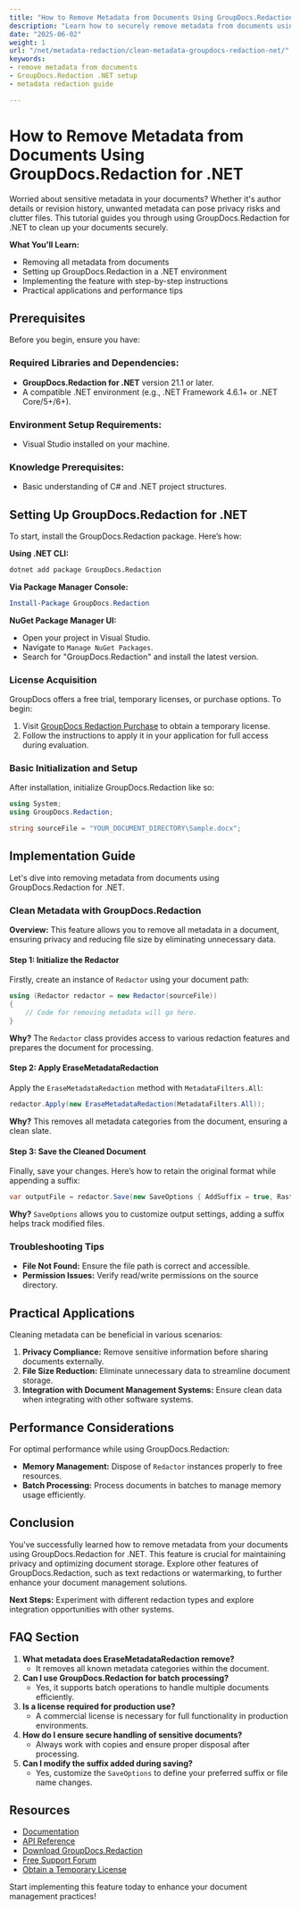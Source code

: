 ```yaml
---
title: "How to Remove Metadata from Documents Using GroupDocs.Redaction for .NET"
description: "Learn how to securely remove metadata from documents using GroupDocs.Redaction for .NET. This tutorial provides a step-by-step guide, ensuring privacy and optimizing file storage."
date: "2025-06-02"
weight: 1
url: "/net/metadata-redaction/clean-metadata-groupdocs-redaction-net/"
keywords:
- remove metadata from documents
- GroupDocs.Redaction .NET setup
- metadata redaction guide

---
```



# How to Remove Metadata from Documents Using GroupDocs.Redaction for .NET

Worried about sensitive metadata in your documents? Whether it's author details or revision history, unwanted metadata can pose privacy risks and clutter files. This tutorial guides you through using GroupDocs.Redaction for .NET to clean up your documents securely.

**What You'll Learn:**
- Removing all metadata from documents
- Setting up GroupDocs.Redaction in a .NET environment
- Implementing the feature with step-by-step instructions
- Practical applications and performance tips

## Prerequisites

Before you begin, ensure you have:

### Required Libraries and Dependencies:
- **GroupDocs.Redaction for .NET** version 21.1 or later.
- A compatible .NET environment (e.g., .NET Framework 4.6.1+ or .NET Core/5+/6+).

### Environment Setup Requirements:
- Visual Studio installed on your machine.

### Knowledge Prerequisites:
- Basic understanding of C# and .NET project structures.

## Setting Up GroupDocs.Redaction for .NET

To start, install the GroupDocs.Redaction package. Here’s how:

**Using .NET CLI:**

```bash
dotnet add package GroupDocs.Redaction
```

**Via Package Manager Console:**

```powershell
Install-Package GroupDocs.Redaction
```

**NuGet Package Manager UI:**
- Open your project in Visual Studio.
- Navigate to `Manage NuGet Packages`.
- Search for "GroupDocs.Redaction" and install the latest version.

### License Acquisition

GroupDocs offers a free trial, temporary licenses, or purchase options. To begin:
1. Visit [GroupDocs Redaction Purchase](https://purchase.groupdocs.com/temporary-license/) to obtain a temporary license.
2. Follow the instructions to apply it in your application for full access during evaluation.

### Basic Initialization and Setup

After installation, initialize GroupDocs.Redaction like so:

```csharp
using System;
using GroupDocs.Redaction;

string sourceFile = "YOUR_DOCUMENT_DIRECTORY\Sample.docx";
```

## Implementation Guide

Let's dive into removing metadata from documents using GroupDocs.Redaction for .NET.

### Clean Metadata with GroupDocs.Redaction

**Overview:**
This feature allows you to remove all metadata in a document, ensuring privacy and reducing file size by eliminating unnecessary data.

#### Step 1: Initialize the Redactor

Firstly, create an instance of `Redactor` using your document path:

```csharp
using (Redactor redactor = new Redactor(sourceFile))
{
    // Code for removing metadata will go here.
}
```
**Why?** The `Redactor` class provides access to various redaction features and prepares the document for processing.

#### Step 2: Apply EraseMetadataRedaction

Apply the `EraseMetadataRedaction` method with `MetadataFilters.All`:

```csharp
redactor.Apply(new EraseMetadataRedaction(MetadataFilters.All));
```
**Why?** This removes all metadata categories from the document, ensuring a clean slate.

#### Step 3: Save the Cleaned Document

Finally, save your changes. Here’s how to retain the original format while appending a suffix:

```csharp
var outputFile = redactor.Save(new SaveOptions { AddSuffix = true, RasterizeToPDF = false });
```
**Why?** `SaveOptions` allows you to customize output settings, adding a suffix helps track modified files.

### Troubleshooting Tips

- **File Not Found:** Ensure the file path is correct and accessible.
- **Permission Issues:** Verify read/write permissions on the source directory.

## Practical Applications

Cleaning metadata can be beneficial in various scenarios:

1. **Privacy Compliance:** Remove sensitive information before sharing documents externally.
2. **File Size Reduction:** Eliminate unnecessary data to streamline document storage.
3. **Integration with Document Management Systems:** Ensure clean data when integrating with other software systems.

## Performance Considerations

For optimal performance while using GroupDocs.Redaction:
- **Memory Management:** Dispose of `Redactor` instances properly to free resources.
- **Batch Processing:** Process documents in batches to manage memory usage efficiently.

## Conclusion

You've successfully learned how to remove metadata from your documents using GroupDocs.Redaction for .NET. This feature is crucial for maintaining privacy and optimizing document storage. Explore other features of GroupDocs.Redaction, such as text redactions or watermarking, to further enhance your document management solutions.

**Next Steps:** Experiment with different redaction types and explore integration opportunities with other systems.

## FAQ Section

1. **What metadata does EraseMetadataRedaction remove?**
   - It removes all known metadata categories within the document.
2. **Can I use GroupDocs.Redaction for batch processing?**
   - Yes, it supports batch operations to handle multiple documents efficiently.
3. **Is a license required for production use?**
   - A commercial license is necessary for full functionality in production environments.
4. **How do I ensure secure handling of sensitive documents?**
   - Always work with copies and ensure proper disposal after processing.
5. **Can I modify the suffix added during saving?**
   - Yes, customize the `SaveOptions` to define your preferred suffix or file name changes.

## Resources
- [Documentation](https://docs.groupdocs.com/redaction/net/)
- [API Reference](https://reference.groupdocs.com/redaction/net)
- [Download GroupDocs.Redaction](https://releases.groupdocs.com/redaction/net/)
- [Free Support Forum](https://forum.groupdocs.com/c/redaction/33)
- [Obtain a Temporary License](https://purchase.groupdocs.com/temporary-license/) 

Start implementing this feature today to enhance your document management practices!
